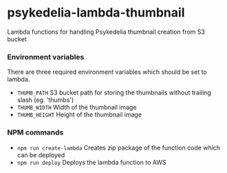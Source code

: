 # psykedelia-lambda-thumbnail
Lambda functions for handling Psykedelia thumbnail creation from S3 bucket

### Environment variables
There are three required environment variables which should be set to lambda.

- `THUMB_PATH` S3 bucket path for storing the thumbnails without trailing slash (eg. 'thumbs')
- `THUMB_WIDTH` Width of the thumbnail image
- `THUMB_HEIGHT` Height of the thumbnail image

### NPM commands

- `npm run create-lambda` Creates zip package of the function code which can be deployed
- `npm run deploy` Deploys the lambda function to AWS